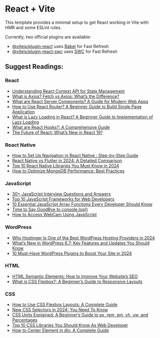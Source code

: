 # React + Vite

This template provides a minimal setup to get React working in Vite with HMR and some ESLint rules.

Currently, two official plugins are available:

- [@vitejs/plugin-react](https://github.com/vitejs/vite-plugin-react/blob/main/packages/plugin-react/README.md) uses [Babel](https://babeljs.io/) for Fast Refresh
- [@vitejs/plugin-react-swc](https://github.com/vitejs/vite-plugin-react-swc) uses [SWC](https://swc.rs/) for Fast Refresh
## Suggest Readings:
### React
- [Understanding React Context API for State Management](https://dailydevdiet.com/react-context-api/)
- [What is Axios? Fetch vs Axios: What’s the Difference?](https://dailydevdiet.com/what-is-axios-javascript-fetch-vs-axios/)
- [What are React Server Components? A Guide for Modern Web Apps](https://dailydevdiet.com/what-are-react-server-components/)
- [How to Use React Router? A Beginner Guide to Build Single Page Application](https://dailydevdiet.com/how-to-use-react-router/)
- [What is Lazy Loading in React? A Beginner Guide to Implementation of Lazy Loading](https://dailydevdiet.com/what-is-lazy-loading-in-react/)
- [What are React Hooks?: A Comprehensive Guide](https://dailydevdiet.com/what-are-react-hooks/)
- [The Future of React: What’s New in React 19?](https://dailydevdiet.com/the-future-of-react/)
### React Native
- [How to Set Up Navigation in React Native : Step-by-Step Guide](https://dailydevdiet.com/how-to-set-up-navigation-in-react-native/)
- [React Native vs Flutter in 2024: A Detailed Comparison](https://dailydevdiet.com/react-native-vs-flutter-in-2024/)
- [Top 10 React Native Libraries You Must Know in 2024](https://dailydevdiet.com/top-10-react-native-libraries/)
- [How to Optimize MongoDB Performance: Best Practices](https://dailydevdiet.com/how-to-optimize-mongodb-performance/)
### JavaScript
- [30+ JavaScript Interview Questions and Answers](https://dailydevdiet.com/javascript-interview-questions-and-answers/)
- [Top 10 JavaScript Frameworks for Web Developers](https://dailydevdiet.com/top-10-javascript-frameworks-for-web-developers/)
- [10 Essential JavaScript Array Functions Every Developer Should Know](https://dailydevdiet.com/10-essential-javascript-array-functions/)
- [Time to Say GoodBye to console.log()](https://dailydevdiet.com/console-log/)
- [How to Access WebCam Using JavaScript](https://dailydevdiet.com/how-to-access-webcam-using-javascript/)
### WordPress
- [Why Hostinger Is One of the Best WordPress Hosting Providers in 2024](https://dailydevdiet.com/best-wordpress-hosting-providers-in-2024/)
- [What’s New in WordPress 6.7: Key Features and Updates You Should Know](https://dailydevdiet.com/whats-new-in-wordpress-6-7/)
- [10 Must-Have WordPress Plugins to Boost Your Site in 2024](https://dailydevdiet.com/10-must-have-wordpress-plugins/)
### HTML
- [HTML Semantic Elements: How to Improve Your Website’s SEO](https://dailydevdiet.com/html-semantic-elements/)
- [What is CSS Flexbox?: A Beginner’s Guide to Responsive Layouts](https://dailydevdiet.com/what-is-css-flexbox/)
### CSS
- [How to Use CSS Flexbox Layouts: A Complete Guide](https://dailydevdiet.com/how-to-use-css-flexbox-layouts/)
- [New CSS Selectors in 2024: You Need To Know](https://dailydevdiet.com/new-css-selectors-in-2024/)
- [CSS Units Explained: A Beginner’s Guide to px, rem, em, vh, vw, and Percentages](https://dailydevdiet.com/css-units-explained/)
- [Top 10 CSS Libraries You Should Know As Web Developer](https://dailydevdiet.com/top-10-css-libraries-you-should-know/)
- [How to Center Element in div: A Complete Guide](https://dailydevdiet.com/how-to-center-element-in-div/)
